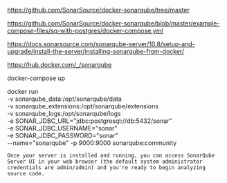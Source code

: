 https://github.com/SonarSource/docker-sonarqube/tree/master

https://github.com/SonarSource/docker-sonarqube/blob/master/example-compose-files/sq-with-postgres/docker-compose.yml

https://docs.sonarsource.com/sonarqube-server/10.8/setup-and-upgrade/install-the-server/installing-sonarqube-from-docker/

https://hub.docker.com/_/sonarqube

docker-compose up

docker run \
    -v sonarqube_data:/opt/sonarqube/data \
    -v sonarqube_extensions:/opt/sonarqube/extensions \
    -v sonarqube_logs:/opt/sonarqube/logs \
    -e SONAR_JDBC_URL="jdbc:postgresql://db:5432/sonar" \
    -e SONAR_JDBC_USERNAME="sonar" \
    -e SONAR_JDBC_PASSWORD="sonar" \
    --name="sonarqube" -p 9000:9000 sonarqube:community


    Once your server is installed and running, you can access SonarQube Server UI in your web browser (the default system administrator credentials are admin/admin) and you're ready to begin analyzing source code.